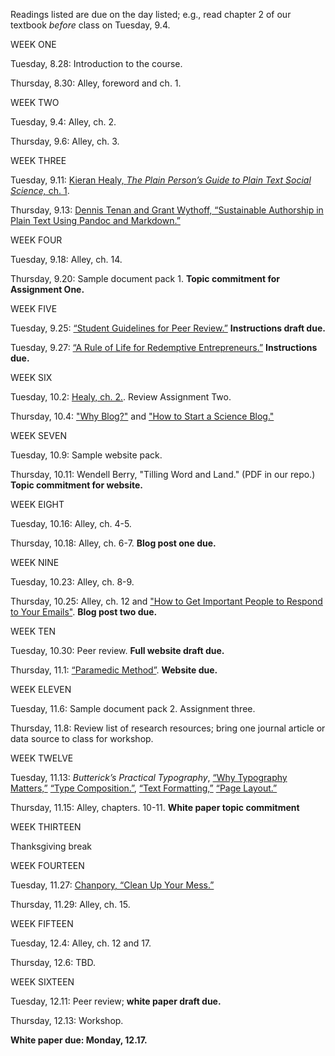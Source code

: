 Readings listed are due on the day listed; e.g., read chapter 2 of our textbook *before* class on Tuesday, 9.4.

WEEK ONE

Tuesday, 8.28: Introduction to the course.

Thursday, 8.30: Alley, foreword and ch. 1.

WEEK TWO

Tuesday, 9.4: Alley, ch. 2.

Thursday, 9.6: Alley, ch. 3.

WEEK THREE

Tuesday, 9.11: [Kieran Healy, *The Plain Person’s Guide to Plain Text Social Science,* ch. 1](http://plain-text.co/).

Thursday, 9.13: [Dennis Tenan and Grant Wythoff, “Sustainable Authorship in Plain Text Using Pandoc and Markdown.”](https://programminghistorian.org/en/lessons/sustainable-authorship-in-plain-text-using-pandoc-and-markdown)

WEEK FOUR

Tuesday, 9.18: Alley, ch. 14.

Thursday, 9.20: Sample document pack 1. **Topic commitment for Assignment One.**

WEEK FIVE

Tuesday, 9.25: [“Student Guidelines for Peer Review.”](https://serc.carleton.edu/sp/library/peerreview/tips.html) **Instructions draft due.**

Tuesday, 9.27: [“A Rule of Life for Redemptive Entrepreneurs.”](https://rule.praxislabs.org/) **Instructions due.**

WEEK SIX

Tuesday, 10.2: [Healy, ch. 2.](http://plain-text.co/keep-a-record.html). Review Assignment Two.

Thursday, 10.4: ["Why Blog?"](https://blog.hubspot.com/marketing/the-benefits-of-business-blogging-ht) and ["How to Start a Science Blog."](https://www.theguardian.com/science/2014/apr/17/science-blog-wellcome-trust-writing-prize)

WEEK SEVEN

Tuesday, 10.9: Sample website pack.  

Thursday, 10.11: Wendell Berry, "Tilling Word and Land." (PDF in our repo.) **Topic commitment for website.**

WEEK EIGHT

Tuesday, 10.16: Alley, ch. 4-5. 

Thursday, 10.18: Alley, ch. 6-7. **Blog post one due.**

WEEK NINE

Tuesday, 10.23: Alley, ch. 8-9.

Thursday, 10.25: Alley, ch. 12 and ["How to Get Important People to Respond to Your Emails"](https://qz.com/97281/the-secrets-to-getting-important-people-to-email-you-back/). **Blog post two due.**

WEEK TEN

Tuesday, 10.30: Peer review. **Full website draft due.**

Thursday, 11.1: [“Paramedic Method”](https://owl.purdue.edu/owl/general_writing/academic_writing/paramedic_method.html). **Website due.**

WEEK ELEVEN

Tuesday, 11.6: Sample document pack 2. Assignment three. 

Thursday, 11.8: Review list of research resources; bring one journal article or data source to class for workshop.

WEEK TWELVE

Tuesday, 11.13: *Butterick’s Practical Typography*, [“Why Typography Matters,”](https://practicaltypography.com/why-typography-matters.html) [“Type Composition.”](https://practicaltypography.com/type-composition.html), [“Text Formatting,”](https://practicaltypography.com/text-formatting.html) [“Page Layout.”](https://practicaltypography.com/page-layout.html)

Thursday, 11.15: Alley, chapters. 10-11. **White paper topic commitment**

WEEK THIRTEEN

Thanksgiving break

WEEK FOURTEEN

Tuesday, 11.27: [Chanpory, “Clean Up Your Mess.”](http://www.visualmess.com/)

Thursday, 11.29: Alley, ch. 15.

WEEK FIFTEEN

Tuesday, 12.4: Alley, ch. 12 and 17.

Thursday, 12.6: TBD.

WEEK SIXTEEN

Tuesday, 12.11: Peer review; **white paper draft due.**

Thursday, 12.13: Workshop. 

**White paper due: Monday, 12.17.**
